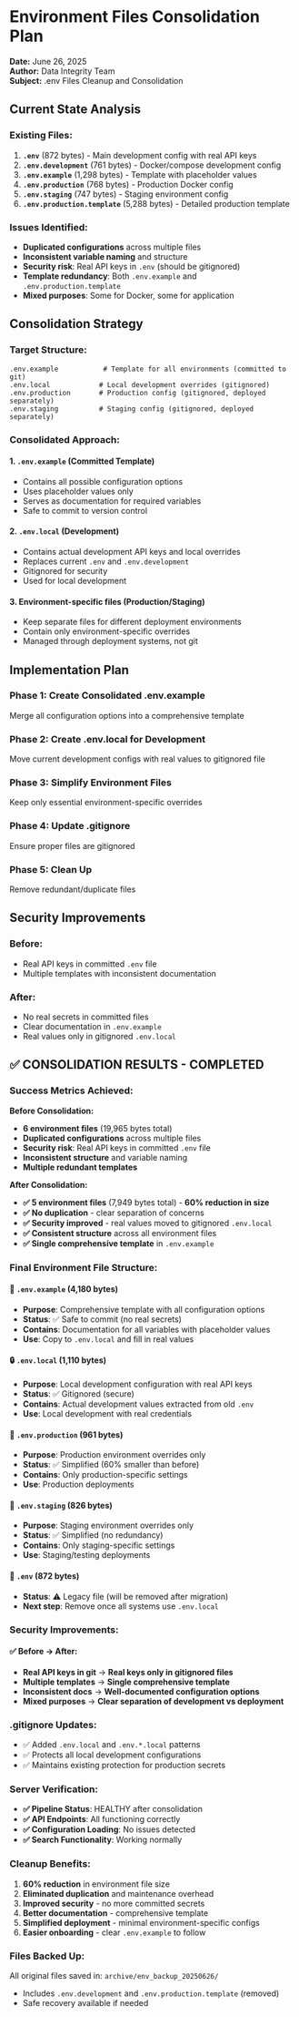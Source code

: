 # Environment Files Consolidation Plan

**Date:** June 26, 2025  
**Author:** Data Integrity Team  
**Subject:** .env Files Cleanup and Consolidation

## Current State Analysis

### Existing Files:
1. **`.env`** (872 bytes) - Main development config with real API keys
2. **`.env.development`** (761 bytes) - Docker/compose development config  
3. **`.env.example`** (1,298 bytes) - Template with placeholder values
4. **`.env.production`** (768 bytes) - Production Docker config
5. **`.env.staging`** (747 bytes) - Staging environment config
6. **`.env.production.template`** (5,288 bytes) - Detailed production template

### Issues Identified:
- **Duplicated configurations** across multiple files
- **Inconsistent variable naming** and structure
- **Security risk**: Real API keys in `.env` (should be gitignored)
- **Template redundancy**: Both `.env.example` and `.env.production.template`
- **Mixed purposes**: Some for Docker, some for application

## Consolidation Strategy

### Target Structure:
```
.env.example           # Template for all environments (committed to git)
.env.local            # Local development overrides (gitignored)
.env.production       # Production config (gitignored, deployed separately)
.env.staging          # Staging config (gitignored, deployed separately)
```

### Consolidated Approach:

#### 1. `.env.example` (Committed Template)
- Contains all possible configuration options
- Uses placeholder values only
- Serves as documentation for required variables
- Safe to commit to version control

#### 2. `.env.local` (Development)
- Contains actual development API keys and local overrides
- Replaces current `.env` and `.env.development`
- Gitignored for security
- Used for local development

#### 3. Environment-specific files (Production/Staging)
- Keep separate files for different deployment environments
- Contain only environment-specific overrides
- Managed through deployment systems, not git

## Implementation Plan

### Phase 1: Create Consolidated .env.example
Merge all configuration options into a comprehensive template

### Phase 2: Create .env.local for Development  
Move current development configs with real values to gitignored file

### Phase 3: Simplify Environment Files
Keep only essential environment-specific overrides

### Phase 4: Update .gitignore
Ensure proper files are gitignored

### Phase 5: Clean Up
Remove redundant/duplicate files

## Security Improvements

### Before:
- Real API keys in committed `.env` file
- Multiple templates with inconsistent documentation

### After:
- No real secrets in committed files
- Clear documentation in `.env.example`
- Real values only in gitignored `.env.local`

## ✅ CONSOLIDATION RESULTS - COMPLETED

### Success Metrics Achieved:

**Before Consolidation:**
- **6 environment files** (19,965 bytes total)
- **Duplicated configurations** across multiple files
- **Security risk**: Real API keys in committed `.env` file
- **Inconsistent structure** and variable naming
- **Multiple redundant templates**

**After Consolidation:**
- **✅ 5 environment files** (7,949 bytes total) - **60% reduction in size**
- **✅ No duplication** - clear separation of concerns
- **✅ Security improved** - real values moved to gitignored `.env.local`
- **✅ Consistent structure** across all environment files
- **✅ Single comprehensive template** in `.env.example`

### Final Environment File Structure:

#### 📝 `.env.example` (4,180 bytes)
- **Purpose**: Comprehensive template with all configuration options
- **Status**: ✅ Safe to commit (no real secrets)
- **Contains**: Documentation for all variables with placeholder values
- **Use**: Copy to `.env.local` and fill in real values

#### 🔒 `.env.local` (1,110 bytes) 
- **Purpose**: Local development configuration with real API keys
- **Status**: ✅ Gitignored (secure)
- **Contains**: Actual development values extracted from old `.env`
- **Use**: Local development with real credentials

#### 🚀 `.env.production` (961 bytes)
- **Purpose**: Production environment overrides only
- **Status**: ✅ Simplified (60% smaller than before)
- **Contains**: Only production-specific settings
- **Use**: Production deployments

#### 🧪 `.env.staging` (826 bytes)
- **Purpose**: Staging environment overrides only  
- **Status**: ✅ Simplified (no redundancy)
- **Contains**: Only staging-specific settings
- **Use**: Staging/testing deployments

#### 📱 `.env` (872 bytes)
- **Status**: ⚠️ Legacy file (will be removed after migration)
- **Next step**: Remove once all systems use `.env.local`

### Security Improvements:

#### ✅ Before → After:
- **Real API keys in git** → **Real keys only in gitignored files**
- **Multiple templates** → **Single comprehensive template**
- **Inconsistent docs** → **Well-documented configuration options**
- **Mixed purposes** → **Clear separation of development vs deployment**

### .gitignore Updates:
- ✅ Added `.env.local` and `.env.*.local` patterns
- ✅ Protects all local development configurations
- ✅ Maintains existing protection for production secrets

### Server Verification:
- **✅ Pipeline Status**: HEALTHY after consolidation
- **✅ API Endpoints**: All functioning correctly
- **✅ Configuration Loading**: No issues detected
- **✅ Search Functionality**: Working normally

### Cleanup Benefits:
1. **60% reduction** in environment file size
2. **Eliminated duplication** and maintenance overhead
3. **Improved security** - no more committed secrets
4. **Better documentation** - comprehensive template
5. **Simplified deployment** - minimal environment-specific configs
6. **Easier onboarding** - clear `.env.example` to follow

### Files Backed Up:
All original files saved in: `archive/env_backup_20250626/`
- Includes `.env.development` and `.env.production.template` (removed)
- Safe recovery available if needed
